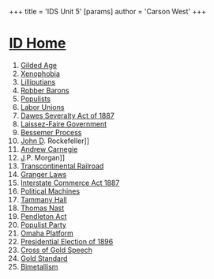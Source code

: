 +++
 title = 'IDS Unit 5'
[params]
	author = 'Carson West'
+++

# [ID Home](./../id-home/)

1. [Gilded Age](./../gilded-age/)
2. [Xenophobia](./../xenophobia/)
3. [Lilliputians](./../lilliputians/)
4. [Robber Barons](./../robber-barons/)
5. [Populists](./../populists/)
6. [Labor Unions](./../labor-unions/)
7. [Dawes Severalty Act of 1887](./../dawes-severalty-act-of-1887/)
8. [Laissez-Faire Government](./../laissez-faire-government/)
9. [Bessemer Process](./../bessemer-process/)
10. [John D](./../john-d/). Rockefeller]]
11. [Andrew Carnegie](./../andrew-carnegie/)
12. [J](./../j/).P. Morgan]]
13. [Transcontinental Railroad](./../transcontinental-railroad/)
14. [Granger Laws](./../granger-laws/)
15. [Interstate Commerce Act 1887](./../interstate-commerce-act-1887/)
16. [Political Machines](./../political-machines/)
17. [Tammany Hall](./../tammany-hall/)
18. [Thomas Nast](./../thomas-nast/)
19. [Pendleton Act](./../pendleton-act/)
20. [Populist Party](./../populist-party/)
21. [Omaha Platform](./../omaha-platform/)
22. [Presidential Election of 1896](./../presidential-election-of-1896/)
23. [Cross of Gold Speech](./../cross-of-gold-speech/)
24. [Gold Standard](./../gold-standard/)
25. [Bimetallism](./../bimetallism/)